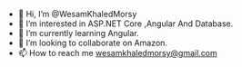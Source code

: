 - 👋 Hi, I’m @WesamKhaledMorsy
- 👀 I’m interested in ASP.NET Core ,Angular And Database.
- 🌱 I’m currently learning Angular.
- 💞️ I’m looking to collaborate on Amazon.
- 📫 How to reach me wesamkhaledmorsy@gmail.com

<!---
WesamKhaledMorsy/WesamKhaledMorsy is a ✨ special ✨ repository because its `README.md` (this file) appears on your GitHub profile.
You can click the Preview link to take a look at your changes.
--->
